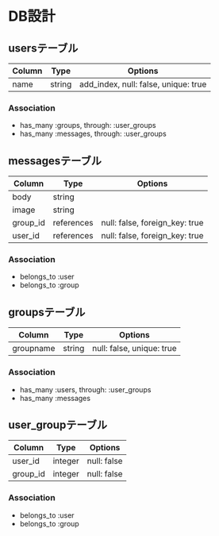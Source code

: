 # DB設計
## usersテーブル
|Column|Type|Options|
|------|----|-------|
|name|string|add_index, null: false, unique: true|
### Association
- has_many :groups, through: :user_groups
- has_many :messages, through: :user_groups

## messagesテーブル
|Column|Type|Options|
|------|----|-------|
|body|string| |
|image|string| |
|group_id|references|null: false, foreign_key: true|
|user_id|references|null: false, foreign_key: true|
### Association
- belongs_to :user
- belongs_to :group

## groupsテーブル
|Column|Type|Options|
|------|----|-------|
|groupname|string|null: false, unique: true|
### Association
- has_many :users, through: :user_groups
- has_many :messages

## user_groupテーブル
|Column|Type|Options|
|------|----|-------|
|user_id|integer|null: false|
|group_id|integer|null: false|
### Association
- belongs_to :user
- belongs_to :group